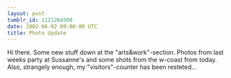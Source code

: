 ```yaml
---
layout: post
tumblr_id: 1121204508
date: 2002-06-02 09:00:00 UTC
title: Photo Update
---
```


Hi there. Some new stuff down at the "arts&work"-section. Photos from last weeks party at Sussanne's and some shots from the w-coast from today. Also, strangely enough, my "visitors"-counter has been resteted...
